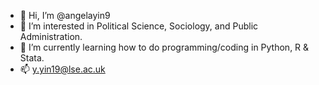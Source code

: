 - 👋 Hi, I’m @angelayin9
- 👀 I’m interested in Political Science, Sociology, and Public Administration.
- 🌱 I’m currently learning how to do programming/coding in Python, R & Stata.
- 📫 y.yin19@lse.ac.uk

<!---
angelayin9/angelayin9 is a ✨ special ✨ repository because its `README.md` (this file) appears on your GitHub profile.
You can click the Preview link to take a look at your changes.
--->
